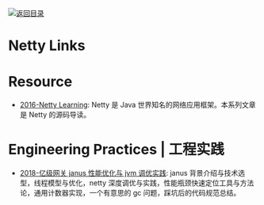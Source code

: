 [![返回目录](https://user-images.githubusercontent.com/5803001/38079637-ff0abcf0-3371-11e8-9b76-ad651620afc7.jpg)](https://github.com/wxyyxc1992/Awesome-Links)

# Netty Links

# Resource

- [2016-Netty Learning](https://github.com/code4craft/netty-learning): Netty 是 Java 世界知名的网络应用框架。本系列文章是 Netty 的源码导读。

# Engineering Practices | 工程实践

- [2018-亿级网关 janus 性能优化与 jvm 调优实践](https://mp.weixin.qq.com/s/dbgLn55Ki9pfdEerbu7awg): janus 背景介绍与技术选型，线程模型与优化，netty 深度调优与实践，性能瓶颈快速定位工具与方法论，通用计数器实现，一个有意思的 gc 问题，踩坑后的代码规范总结。

